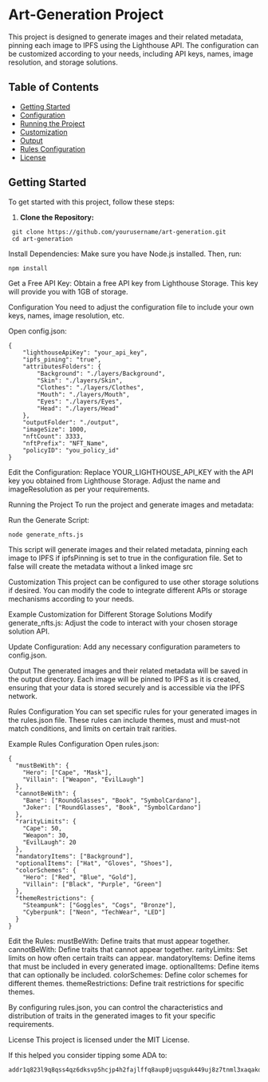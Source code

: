 ﻿# Art-Generation Project

This project is designed to generate images and their related metadata, pinning each image to IPFS using the Lighthouse API. The configuration can be customized according to your needs, including API keys, names, image resolution, and storage solutions.

## Table of Contents

- [Getting Started](#getting-started)
- [Configuration](#configuration)
- [Running the Project](#running-the-project)
- [Customization](#customization)
- [Output](#output)
- [Rules Configuration](#rules-configuration)
- [License](#license)

## Getting Started

To get started with this project, follow these steps:

1. **Clone the Repository:**
  ```
   git clone https://github.com/yourusername/art-generation.git
   cd art-generation
  ```

Install Dependencies:
Make sure you have Node.js installed. Then, run:

```
npm install
```

Get a Free API Key:
Obtain a free API key from Lighthouse Storage. This key will provide you with 1GB of storage.

Configuration
You need to adjust the configuration file to include your own keys, names, image resolution, etc.

Open config.json:

```
{
    "lighthouseApiKey": "your_api_key",
    "ipfs_pining": "true",
    "attributesFolders": {
        "Background": "./layers/Background",
        "Skin": "./layers/Skin",
        "Clothes": "./layers/Clothes",
        "Mouth": "./layers/Mouth",
        "Eyes": "./layers/Eyes",
        "Head": "./layers/Head"
    },
    "outputFolder": "./output",
    "imageSize": 1000,
    "nftCount": 3333,
    "nftPrefix": "NFT_Name",
    "policyID": "you_policy_id"
}
```
Edit the Configuration:
Replace YOUR_LIGHTHOUSE_API_KEY with the API key you obtained from Lighthouse Storage. Adjust the name and imageResolution as per your requirements.

Running the Project
To run the project and generate images and metadata:

Run the Generate Script:

```
node generate_nfts.js
```
This script will generate images and their related metadata, pinning each image to IPFS if ipfsPinning is set to true in the configuration file.
Set to false will create the metadata without a linked image src

Customization
This project can be configured to use other storage solutions if desired. You can modify the code to integrate different APIs or storage mechanisms according to your needs.

Example Customization for Different Storage Solutions
Modify generate_nfts.js:
Adjust the code to interact with your chosen storage solution API.

Update Configuration:
Add any necessary configuration parameters to config.json.

Output
The generated images and their related metadata will be saved in the output directory. Each image will be pinned to IPFS as it is created, ensuring that your data is stored securely and is accessible via the IPFS network.

Rules Configuration
You can set specific rules for your generated images in the rules.json file. These rules can include themes, must and must-not match conditions, and limits on certain trait rarities.

Example Rules Configuration
Open rules.json:

```
{
  "mustBeWith": {
    "Hero": ["Cape", "Mask"],
    "Villain": ["Weapon", "EvilLaugh"]
  },
  "cannotBeWith": {
    "Bane": ["RoundGlasses", "Book", "SymbolCardano"],
    "Joker": ["RoundGlasses", "Book", "SymbolCardano"]
  },
  "rarityLimits": {
    "Cape": 50,
    "Weapon": 30,
    "EvilLaugh": 20
  },
  "mandatoryItems": ["Background"],
  "optionalItems": ["Hat", "Gloves", "Shoes"],
  "colorSchemes": {
    "Hero": ["Red", "Blue", "Gold"],
    "Villain": ["Black", "Purple", "Green"]
  },
  "themeRestrictions": {
    "Steampunk": ["Goggles", "Cogs", "Bronze"],
    "Cyberpunk": ["Neon", "TechWear", "LED"]
  }
}

```

Edit the Rules:
mustBeWith: Define traits that must appear together.
cannotBeWith: Define traits that cannot appear together.
rarityLimits: Set limits on how often certain traits can appear.
mandatoryItems: Define items that must be included in every generated image.
optionalItems: Define items that can optionally be included.
colorSchemes: Define color schemes for different themes.
themeRestrictions: Define trait restrictions for specific themes.

By configuring rules.json, you can control the characteristics and distribution of traits in the generated images to fit your specific requirements.

License
This project is licensed under the MIT License.

If this helped you consider tipping some ADA to:
```
addr1q823l9q8qss4qz6dksvp5hcjp4h2fajlffq8aup0juqsguk449uj8z7tnml3xaqakdvhjuugfd2g9xd25e6zf4huamfset7h3z
```

